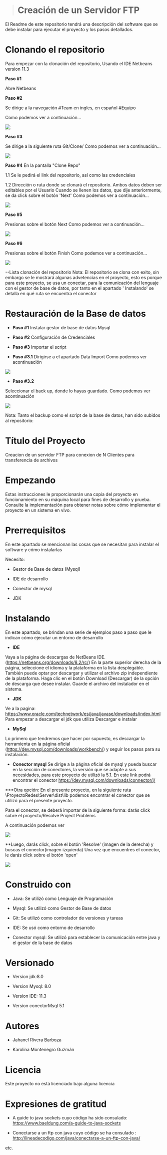   > # Creación de un Servidor FTP


El Readme de este repositorio tendrá una descripción del software que se debe instalar
para ejecutar el proyecto y los pasos detallados. 


# Clonando el repositorio
Para empezar con la clonación del repositorio,
Usando el IDE Netbeans version 11.3

**Paso #1** 

Abre Netbeans

**Paso #2** 

Se dirige a la navegación #Team en ingles, en español #Equipo

Como podemos ver a continuación...

![](https://github.com/KarolXD/ProyectoRedes/blob/master/Imagenes%20de%20manual%20de%20usuario/team.PNG)


**Paso #3** 

Se dirige a la siguiente ruta Git/Clone/
Como podemos ver a continuación...

![](https://github.com/KarolXD/ProyectoRedes/blob/master/Imagenes%20de%20manual%20de%20usuario/ruta.PNG)


**Paso #4** 
En la pantalla "Clone Repo"

1.1 Se le pedirá el link del repositorio, así como las credenciales 

1.2 Dirección o ruta donde se clonará  el repositorio.
Ambos datos deben ser editables por el Usuario
Cuando se llenen los datos, que dije anteriormente, se da click sobre el botón 'Next'
Como podemos ver a continuación...


![](https://github.com/KarolXD/ProyectoRedes/blob/master/Imagenes%20de%20manual%20de%20usuario/cloneteRepo.PNG)


**Paso #5**  

Presionas sobre el botón Next
Como podemos ver a continuación...

![](https://github.com/KarolXD/ProyectoRedes/blob/master/Imagenes%20de%20manual%20de%20usuario/next1.PNG)

**Paso #6**

Presionas sobre el botón Finish
Como podemos ver a continuación...

![](https://github.com/KarolXD/ProyectoRedes/blob/master/Imagenes%20de%20manual%20de%20usuario/finist.PNG)


--Lista clonación del repositorio
Nota: El repositorio se clona con exito, sin embargo  se le mostrará algunas advetencias en el proyecto, esto es porque para este proyecto, se usa un conectar, para la comunicación del lenguaje con el gestor de base de datos, por tanto en el apartado ' Instalando' se detalla en qué ruta se encuentra el conector


# Restauración de la Base de datos

* **Paso #1** Instalar gestor de base de datos Mysql

* **Paso #2**  Configuración de Credenciales

* **Paso #3** Importar el script

* **Paso #3.1** Dirigirse a el apartado Data Import Como podemos ver acontinuación


![](https://github.com/KarolXD/ProyectoRedes/blob/master/Imagenes%20de%20manual%20de%20usuario/uno.png)

* **Paso #3.2** 

Seleccionar el back up, donde lo hayas guardado. Como podemos ver acontinuación



![](https://github.com/KarolXD/ProyectoRedes/blob/master/Imagenes%20de%20manual%20de%20usuario/dos.png)


Nota: Tanto el backup como el script de la base de datos, han sido subidos al repositorio:

# Título del Proyecto
Creacion de un servidor FTP para conexion de N Clientes para transferencia de archivos


# Empezando

Estas instrucciones le proporcionarán una copia del proyecto en funcionamiento en su máquina local para fines de desarrollo y prueba. Consulte la implementación para obtener notas sobre cómo implementar el proyecto en un sistema en vivo.

# Prerrequisitos
En este apartado se mencionan las cosas que se necesitan para instalar el software y cómo instalarlas


Necesito:

* Gestor de Base de datos (Mysql)

* IDE de desarrollo

* Conector de mysql

* JDK




# Instalando
En este apartado, se brindan una serie de ejemplos paso a paso que le indican cómo ejecutar un entorno de desarrollo


* **IDE**

Vaya a la página de descargas de NetBeans IDE. (https://netbeans.org/downloads/8.2/rc/)
En la parte superior derecha de la página, seleccione el idioma y la plataforma en la lista desplegable. También puede optar por descargar y utilizar el archivo zip independiente de la plataforma.
Haga clic en el botón Download (Descargar) de la opción de descarga que desee instalar.
Guarde el archivo del instalador en el sistema.


* **JDK**

Ve a la pagina:
https://www.oracle.com/technetwork/es/java/javase/downloads/index.html
Para empezar a descargar el jdk que utiliza 
Descargar e instalar

* **MySql**

Lo primero que tendremos que hacer por supuesto, es descargar la herramienta en la página oficial (https://dev.mysql.com/downloads/workbench/)  y seguir los pasos para su instalación.


* **Conector mysql**
Se dirige a la página oficial de mysql y pueda buscar en la sección de conectores, la versión que se adapte a sus necesidades, para este proyecto de utilizó la 5.1.
En este link podrá encontrar el conector https://dev.mysql.com/downloads/connector/j/

***Otra opción: En el presente proyecto, en la siguiente ruta \\ProyectoRedes\Server\dist\lib
podemos encontrar el conector que se utilizó para el presente proyecto.  

Para el conector, se deberá importar de la siguiente forma: darás click sobre el proyecto/Resolve Project Problems

A continuación podemos ver


![](https://github.com/KarolXD/ProyectoRedes/blob/master/Imagenes%20de%20manual%20de%20usuario/rp.PNG)

**Luego, darás click, sobre el botón 'Resolve' (imagen de la derecha) y buscas el conector(imagen izquierda)
Una vez que encuentres el conector, le darás click sobre el botón 'open'

![](https://github.com/KarolXD/ProyectoRedes/blob/master/Imagenes%20de%20manual%20de%20usuario/conector.PNG)



# Construido con
* Java: Se utilizó como Lenguaje de Programación

* Mysql: Se utilizó como Gestor de Base de datos

* Git: Se utilizó como controlador de versiones y tareas

* IDE: Se usó como entorno de desarrollo

* Conector mysql: Se utilizó para establecer la comunicación entre java y el gestor de la base de datos

# Versionado

* Version jdk:8.0

* Version Mysql: 8.0

* Version IDE: 11.3

* Version conectorMsql 5.1

# Autores

* Jahanel Rivera Barboza

* Karolina Montenegro Guzmán

# Licencia
Este proyecto no está licenciado bajo alguna licencia

# Expresiones de gratitud

* A guide to java sockets cuyo código ha sido consulado: https://www.baeldung.com/a-guide-to-java-sockets

* Conectarse a un ftp con java cuyo código se ha consulado : http://lineadecodigo.com/java/conectarse-a-un-ftp-con-java/

etc.
